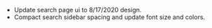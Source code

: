 - Update search page ui to 8/17/2020 design.
- Compact search sidebar spacing and update font size and colors.